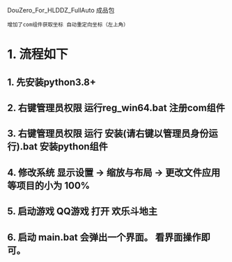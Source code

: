 
DouZero_For_HLDDZ_FullAuto 成品包

```
增加了com组件获取坐标 自动重定向坐标（左上角）
```


# 1. 流程如下

## 1. 先安装python3.8+

## 2. 右键管理员权限 运行reg_win64.bat 注册com组件

## 3. 右键管理员权限 运行 安装(请右键以管理员身份运行).bat 安装python组件

## 4. 修改系统 显示设置 -> 缩放与布局 -> 更改文件应用等项目的小为 100%

## 5. 启动游戏 QQ游戏 打开 欢乐斗地主

## 6. 启动 main.bat 会弹出一个界面。 看界面操作即可。

